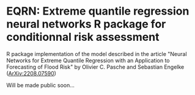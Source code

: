 # EQRN: Extreme quantile regression neural networks R package for conditionnal risk assessment

R package implementation of the model described in the article "Neural Networks for Extreme Quantile Regression with an Application to Forecasting of Flood Risk" by Olivier C. Pasche and Sebastian Engelke ([ArXiv:2208.07590](https://arxiv.org/abs/2208.07590))


Will be made public soon...
